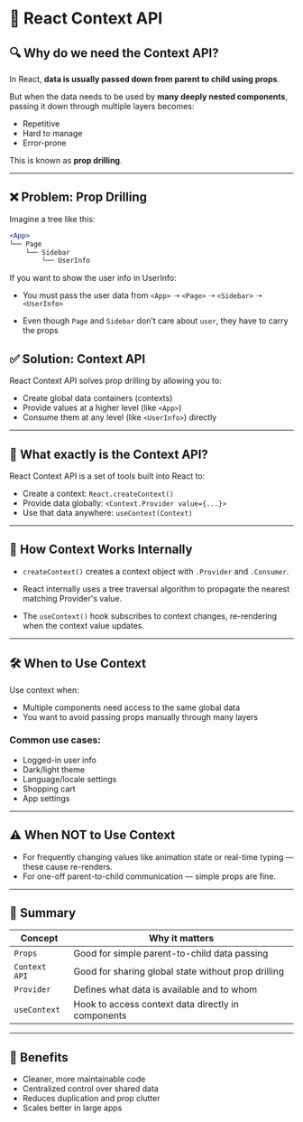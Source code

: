 # 📘 React Context API 

## 🔍 Why do we need the Context API?

In React, **data is usually passed down from parent to child using props**.

But when the data needs to be used by **many deeply nested components**, passing it down through multiple layers becomes:

- Repetitive
- Hard to manage
- Error-prone

This is known as **prop drilling**.

---

## ❌ Problem: Prop Drilling

Imagine a tree like this:
``` jsx
<App>  
└── Page  
    └── Sidebar  
        └── UserInfo  

```
If you want to show the user info in UserInfo:

- You must pass the user data from `<App>` ➝ `<Page>` ➝ `<Sidebar>` ➝ `<UserInfo>`

- Even though `Page` and `Sidebar` don’t care about `user`, they have to carry the props
## ✅ Solution: Context API

React Context API solves prop drilling by allowing you to:
- Create global data containers (contexts)
- Provide values at a higher level (like `<App>`)
- Consume them at any level (like `<UserInfo>`) directly

---

## 🧠 What exactly is the Context API?

React Context API is a set of tools built into React to:
- Create a context: `React.createContext()`
- Provide data globally: `<Context.Provider value={...}>`
- Use that data anywhere: `useContext(Context)`

---

## 🔄 How Context Works Internally
- `createContext()` creates a context object with `.Provider` and `.Consumer`.

- React internally uses a tree traversal algorithm to propagate the nearest matching Provider's value.

- The `useContext()` hook subscribes to context changes, re-rendering when the context value updates.

--- 

## 🛠️ When to Use Context

Use context when:
- Multiple components need access to the same global data
- You want to avoid passing props manually through many layers

### Common use cases:
- Logged-in user info
- Dark/light theme
- Language/locale settings
- Shopping cart
- App settings

---

## ⚠️ When NOT to Use Context

- For frequently changing values like animation state or real-time typing — these cause re-renders.
- For one-off parent-to-child communication — simple props are fine.

---

## 🧾 Summary

| Concept        | Why it matters                                       |
|----------------|------------------------------------------------------|
| `Props`        | Good for simple parent-to-child data passing         |
| `Context API`  | Good for sharing global state without prop drilling  |
| `Provider`     | Defines what data is available and to whom           |
| `useContext`   | Hook to access context data directly in components   |

---

## 🧩 Benefits

- Cleaner, more maintainable code
- Centralized control over shared data
- Reduces duplication and prop clutter
- Scales better in large apps
